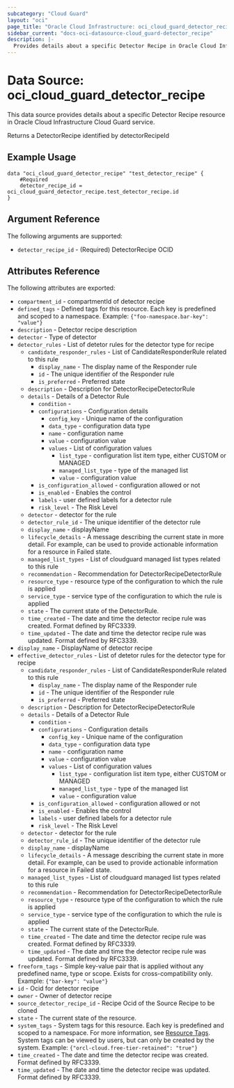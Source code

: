 ```yaml
---
subcategory: "Cloud Guard"
layout: "oci"
page_title: "Oracle Cloud Infrastructure: oci_cloud_guard_detector_recipe"
sidebar_current: "docs-oci-datasource-cloud_guard-detector_recipe"
description: |-
  Provides details about a specific Detector Recipe in Oracle Cloud Infrastructure Cloud Guard service
---
```


# Data Source: oci_cloud_guard_detector_recipe
This data source provides details about a specific Detector Recipe resource in Oracle Cloud Infrastructure Cloud Guard service.

Returns a DetectorRecipe identified by detectorRecipeId

## Example Usage

```hcl
data "oci_cloud_guard_detector_recipe" "test_detector_recipe" {
	#Required
	detector_recipe_id = oci_cloud_guard_detector_recipe.test_detector_recipe.id
}
```

## Argument Reference

The following arguments are supported:

* `detector_recipe_id` - (Required) DetectorRecipe OCID


## Attributes Reference

The following attributes are exported:

* `compartment_id` - compartmentId of detector recipe
* `defined_tags` - Defined tags for this resource. Each key is predefined and scoped to a namespace. Example: `{"foo-namespace.bar-key": "value"}` 
* `description` - Detector recipe description
* `detector` - Type of detector
* `detector_rules` - List of detetor rules for the detector type for recipe
	* `candidate_responder_rules` - List of CandidateResponderRule related to this rule
		* `display_name` - The display name of the Responder rule
		* `id` - The unique identifier of the Responder rule
		* `is_preferred` - Preferred state
	* `description` - Description for DetectorRecipeDetectorRule
	* `details` - Details of a Detector Rule
		* `condition` - 
		* `configurations` - Configuration details
			* `config_key` - Unique name of the configuration
			* `data_type` - configuration data type
			* `name` - configuration name
			* `value` - configuration value
			* `values` - List of configuration values
				* `list_type` - configuration list item type, either CUSTOM or MANAGED
				* `managed_list_type` - type of the managed list
				* `value` - configuration value
		* `is_configuration_allowed` - configuration allowed or not
		* `is_enabled` - Enables the control
		* `labels` - user defined labels for a detector rule
		* `risk_level` - The Risk Level
	* `detector` - detector for the rule
	* `detector_rule_id` - The unique identifier of the detector rule
	* `display_name` - displayName
	* `lifecycle_details` - A message describing the current state in more detail. For example, can be used to provide actionable information for a resource in Failed state.
	* `managed_list_types` - List of cloudguard managed list types related to this rule
	* `recommendation` - Recommendation for DetectorRecipeDetectorRule
	* `resource_type` - resource type of the configuration to which the rule is applied
	* `service_type` - service type of the configuration to which the rule is applied
	* `state` - The current state of the DetectorRule.
	* `time_created` - The date and time the detector recipe rule was created. Format defined by RFC3339.
	* `time_updated` - The date and time the detector recipe rule was updated. Format defined by RFC3339.
* `display_name` - DisplayName of detector recipe
* `effective_detector_rules` - List of detetor rules for the detector type for recipe
	* `candidate_responder_rules` - List of CandidateResponderRule related to this rule
		* `display_name` - The display name of the Responder rule
		* `id` - The unique identifier of the Responder rule
		* `is_preferred` - Preferred state
	* `description` - Description for DetectorRecipeDetectorRule
	* `details` - Details of a Detector Rule
		* `condition` - 
		* `configurations` - Configuration details
			* `config_key` - Unique name of the configuration
			* `data_type` - configuration data type
			* `name` - configuration name
			* `value` - configuration value
			* `values` - List of configuration values
				* `list_type` - configuration list item type, either CUSTOM or MANAGED
				* `managed_list_type` - type of the managed list
				* `value` - configuration value
		* `is_configuration_allowed` - configuration allowed or not
		* `is_enabled` - Enables the control
		* `labels` - user defined labels for a detector rule
		* `risk_level` - The Risk Level
	* `detector` - detector for the rule
	* `detector_rule_id` - The unique identifier of the detector rule
	* `display_name` - displayName
	* `lifecycle_details` - A message describing the current state in more detail. For example, can be used to provide actionable information for a resource in Failed state.
	* `managed_list_types` - List of cloudguard managed list types related to this rule
	* `recommendation` - Recommendation for DetectorRecipeDetectorRule
	* `resource_type` - resource type of the configuration to which the rule is applied
	* `service_type` - service type of the configuration to which the rule is applied
	* `state` - The current state of the DetectorRule.
	* `time_created` - The date and time the detector recipe rule was created. Format defined by RFC3339.
	* `time_updated` - The date and time the detector recipe rule was updated. Format defined by RFC3339.
* `freeform_tags` - Simple key-value pair that is applied without any predefined name, type or scope. Exists for cross-compatibility only. Example: `{"bar-key": "value"}` 
* `id` - Ocid for detector recipe
* `owner` - Owner of detector recipe
* `source_detector_recipe_id` - Recipe Ocid of the Source Recipe to be cloned
* `state` - The current state of the resource.
* `system_tags` - System tags for this resource. Each key is predefined and scoped to a namespace. For more information, see [Resource Tags](https://docs.cloud.oracle.com/iaas/Content/General/Concepts/resourcetags.htm). System tags can be viewed by users, but can only be created by the system.  Example: `{"orcl-cloud.free-tier-retained": "true"}` 
* `time_created` - The date and time the detector recipe was created. Format defined by RFC3339.
* `time_updated` - The date and time the detector recipe was updated. Format defined by RFC3339.

